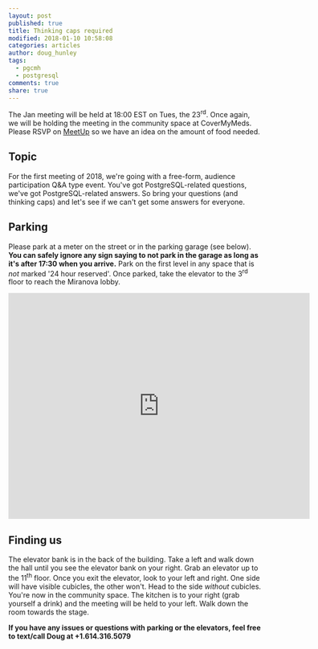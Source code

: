 ```yaml
---
layout: post
published: true
title: Thinking caps required
modified: 2018-01-10 10:58:08
categories: articles
author: doug_hunley
tags:
  - pgcmh
  - postgresql
comments: true
share: true
---
```


The Jan meeting will be held at 18:00 EST on Tues, the 23<sup>rd</sup>. Once again, we will be holding the meeting in the community space at CoverMyMeds. Please RSVP on [MeetUp](https://www.meetup.com/postgresCMH/events/237322157/) so we have an idea on the amount of food needed.

Topic
-----

For the first meeting of 2018, we're going with a free-form, audience participation Q&A type event. You've got PostgreSQL-related questions, we've got PostgreSQL-related answers. So bring your questions (and thinking caps) and let's see if we can't get some answers for everyone.



Parking
-------

Please park at a meter on the street or in the parking garage (see below). **You can safely ignore any sign saying to not park in the garage as long as it's after 17:30 when you arrive.** Park on the first level in any space that is *not* marked '24 hour reserved'. Once parked, take the elevator to the 3<sup>rd</sup> floor to reach the Miranova lobby.

<iframe src="https://www.google.com/maps/embed?pb=!1m0!3m2!1sen!2sus!4v1488389756992!6m8!1m7!1sLjB1moOcFPJm5UT4cdhnig!2m2!1d39.95415440342131!2d-83.0050335305906!3f321.1273220824533!4f-4.543767100369678!5f0.7820865974627469" width="600" height="450" frameborder="0" style="border:0" allowfullscreen></iframe>

Finding us
----------

The elevator bank is in the back of the building. Take a left and walk down the hall until you see the elevator bank on your right. Grab an elevator up to the 11<sup>th</sup> floor. Once you exit the elevator, look to your left and right. One side will have visible cubicles, the other won't. Head to the side _without_ cubicles. You're now in the community space. The kitchen is to your right (grab yourself a drink) and the meeting will be held to your left. Walk down the room towards the stage.

**If you have any issues or questions with parking or the elevators, feel free to text/call Doug at +1.614.316.5079**
